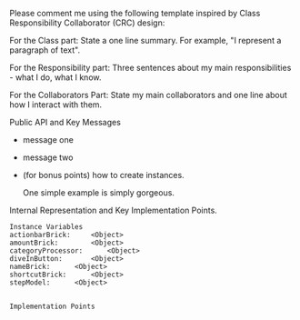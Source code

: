 Please comment me using the following template inspired by Class Responsibility Collaborator (CRC) design:For the Class part:  State a one line summary. For example, "I represent a paragraph of text".For the Responsibility part: Three sentences about my main responsibilities - what I do, what I know.For the Collaborators Part: State my main collaborators and one line about how I interact with them. Public API and Key Messages- message one   - message two - (for bonus points) how to create instances.   One simple example is simply gorgeous. Internal Representation and Key Implementation Points.    Instance Variables	actionbarBrick:		<Object>	amountBrick:		<Object>	categoryProcessor:		<Object>	diveInButton:		<Object>	nameBrick:		<Object>	shortcutBrick:		<Object>	stepModel:		<Object>    Implementation Points